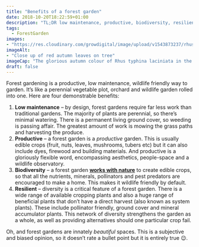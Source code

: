 ```yaml
---
title: "Benefits of a forest garden"
date: 2018-10-20T18:22:59+01:00
description: "TL;DR low maintenance, productive, biodiversity, resilient 🙂"
tags: 
  - ForestGarden
images: 
- "https://res.cloudinary.com/growdigital/image/upload/v1543873237/rhus-typhina-autumn-colour-31281175558.jpg"
imageAlt: 
- "Close up of red autumn leaves on tree"
imageCap: "The glorious autumn colour of Rhus typhina laciniata in the forest garden"
draft: false
---
```


Forest gardening is a productive, low maintenance, wildlife friendly way to garden. It’s like a perennial vegetable plot, orchard and wildlife garden rolled into one. Here are four demonstrable benefits:

1. **Low maintenance** – by design, forest gardens require far less work than traditional gardens. The majority of plants are perennial, so there’s minimal watering. There is a permanent living ground cover, so weeding is passing affair. The greatest amount of work is mowing the grass paths and harvesting the produce.
2. **Productive** – a forest garden is a _productive_ garden. This is usually edible crops (fruit, nuts, leaves, mushrooms, tubers etc) but it can also include dyes, firewood and building materials. And productive is a gloriously flexible word, encompassing aesthetics, people-space and a wildlife observatory.
3. **Biodiversity** – a forest garden **[works with nature](https://www.agroforestry.co.uk/product/creating-a-forest-garden-2/)** to create edible crops, so that all the nutrients, minerals, pollinators and pest predators are encouraged to make a home. This makes it wildlife friendly by default. 
4. **Resilient** – diversity is a critical feature of a forest garden. There is a wide range of available cropping plants and also a huge range of beneficial plants that don’t have a direct harvest (also known as system plants). These include pollinator friendly, ground cover and mineral accumulator plants. This network of diversity strengthens the garden as a whole, as well as providing alternatives should one particular crop fail.

Oh, and forest gardens are innately _beautiful_ spaces. This is a subjective and biased opinion, so it doesn’t rate a bullet point but it is entirely true 😉.

